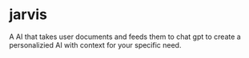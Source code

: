 # jarvis

A AI that takes user documents and feeds them to chat gpt to create a personalizied AI with context for your specific need.
